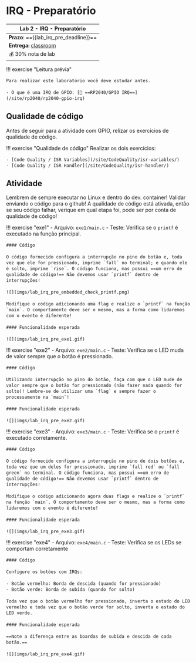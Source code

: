 # IRQ - Preparatório

| Lab 2 - IRQ - Preparatório                          |
|-----------------------------------------------------|
| **Prazo**: =={{lab_irq_pre_deadline}}==             |
| **Entrega:** [classroom]({{lab_irq_pre_classroom}}) |
| 💰 30% nota de lab                                  |

!!! exercise "Leitura prévia"

    Para realizar este laboratório você deve estudar antes.
   
    - O que é uma IRQ de GPIO: [📘 ==RP2040/GPIO IRQ==](/site/rp2040/rp2040-gpio-irq)

## Qualidade de código

Antes de seguir para a atividade com GPIO, relizar os exercícios de qualidade de código.

!!! exercise "Qualidade de código"
    Realizar os dois exercícios:
    
    - [Code Quality / ISR Variables](/site/CodeQuality/isr-variables/)
    - [Code Quality / ISR Handler](/site/CodeQuality/isr-handler/)

## Atividade

Lembrem de sempre executar no Linux e dentro do dev. container! Validar enviando o código para o github! A qualidade de código está ativada, então se seu código falhar, verique em qual etapa foi, pode ser por conta de qualidade de código!

!!! exercise "exe1"
    - Arquivo: `exe1/main.c`
    - Teste: Verifica se o `printf` é executado na função principal.
    
    #### Código
    
    O código fornecido configura a interrupção no pino do botão e, toda vez que ele for pressionado, imprime `fall` no terminal; e quando ele é solto, imprime `rise`. O código funciona, mas possui ==um erro de qualidade de código!== Não devemos usar `printf` dentro de interrupções!
    
    ![](imgs/lab_irq_pre_embedded_check_printf.png)
    
    Modifique o código adicionando uma flag e realize o `printf` na função `main`. O comportamento deve ser o mesmo, mas a forma como lidaremos com o evento é diferente!
    
    #### Funcionalidade esperada
    
    ![](imgs/lab_irq_pre_exe1.gif)

!!! exercise "exe2"
    - Arquivo: `exe2/main.c`
    - Teste: Verifica se o LED muda de valor sempre que o botão é pressionado.
    
    #### Código
    
    Utilizando interrupção no pino do botão, faça com que o LED mude de valor sempre que o botão for pressionado (não fazer nada quando for solto)! Lembre-se de utilizar uma `flag` e sempre fazer o processamento na `main`!  
    
    #### Funcionalidade esperada

    ![](imgs/lab_irq_pre_exe2.gif)

!!! exercise "exe3"
    - Arquivo: `exe3/main.c`
    - Teste: Verifica se o `printf` é executado corretamente.
    
    #### Código
    
    O código fornecido configura a interrupção no pino de dois botões e, toda vez que um deles for pressionado, imprime `fall red` ou `fall green` no terminal. O código funciona, mas possui ==um erro de qualidade de código!== Não devemos usar `printf` dentro de interrupções!

    Modifique o código adicionando agora duas flags e realize o `printf` na função `main`. O comportamento deve ser o mesmo, mas a forma como lidaremos com o evento é diferente!

    #### Funcionalidade esperada

    ![](imgs/lab_irq_pre_exe3.gif)

!!! exercise "exe4"
    - Arquivo: `exe4/main.c`
    - Teste: Verifica se os LEDs se comportam corretamente
    
    #### Código
 
    Configure os botões com IRQs:
    
    - Botão vermelho: Borda de descida (quando for pressionado)
    - Botão verde: Borda de subida (quando for solto)

    Toda vez que o botão vermelho for pressionado, inverta o estado do LED vermelho e toda vez que o botão verde for solto, inverta o estado do LED verde.

    #### Funcionalidade esperada
  
    ==Note a diferença entre as boardas de subida e descida de cada botão.==

    ![](imgs/lab_irq_pre_exe4.gif)
